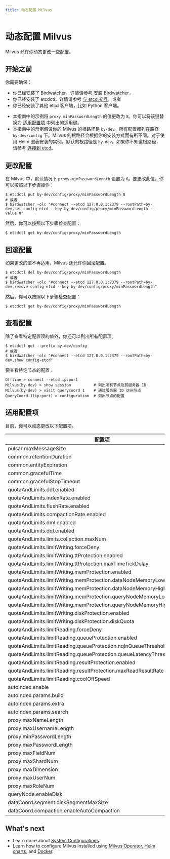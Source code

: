 ```yaml
---
title: 动态配置 Milvus
---
```


# 动态配置 Milvus

Milvus 允许你动态更改一些配置。

## 开始之前

你需要确保：

- 你已经安装了 Birdwatcher。详情请参考 [安装 Birdwatcher](birdwatcher_install_guides.md)，
- 你已经安装了 etcdctl。详情请参考 [与 etcd 交互](https://etcd.io/docs/v3.5/dev-guide/interacting_v3/)，或者
- 你已经安装了其他 etcd 客户端，比如 Python 客户端。

<div class="alert note">

- 本指南中的示例将 `proxy.minPasswordLength` 的值更改为 `8`。你可以将该键替换为 [适用配置项](dynamic_config.md#Applicable-configuration-items) 中列出的适用键。
- 本指南中的示例假设你的 Milvus 的根路径是 `by-dev`。所有配置都列在路径 `by-dev/config` 下。Milvus 的根路径会根据你的安装方式而有所不同。对于使用 Helm 图表安装的实例，默认的根路径是 `by-dev`。如果你不知道根路径，请参考 [连接到 etcd](birdwatcher_usage_guides.md#Connect-to-etcd)。

</div>

## 更改配置

在 Milvus 中，默认情况下 `proxy.minPasswordLength` 设置为 `6`。要更改此值，你可以按照以下步骤操作：

```shell
$ etcdctl put by-dev/config/proxy/minPasswordLength 8
# 或者
$ birdwatcher -olc "#connect --etcd 127.0.0.1:2379 --rootPath=by-dev,set config-etcd --key by-dev/config/proxy/minPasswordLength --value 8"
```

然后，你可以按照以下步骤检查配置：

```shell
$ etcdctl get by-dev/config/proxy/minPasswordLength
```

## 回滚配置

如果更改的值不再适用，Milvus 还允许你回滚配置。

```shell
$ etcdctl del by-dev/config/proxy/minPasswordLength
# 或者
$ birdwatcher -olc "#connect --etcd 127.0.0.1:2379 --rootPath=by-dev,remove config-etcd --key by-dev/config/proxy/minPasswordLength"
```

然后，你可以按照以下步骤检查配置：

```shell
$ etcdctl get by-dev/config/proxy/minPasswordLength
```

## 查看配置

除了查看特定配置项的值外，你还可以列出所有配置项。

```shell
$ etcdctl get --prefix by-dev/config
# 或者
$ birdwatcher -olc "#connect --etcd 127.0.0.1:2379 --rootPath=by-dev,show config-etcd"
```

要查看特定节点的配置：

```shell
Offline > connect --etcd ip:port
Milvus(by-dev) > show session          # 列出所有节点及其服务器 ID
Milvus(by-dev) > visit querycoord 1    # 通过服务器 ID 访问节点
QueryCoord-1(ip:port) > configuration  # 列出节点的配置
```

## 适用配置项

目前，你可以动态更改以下配置项。

| 配置项                                                                  | 默认值              |
| ----------------------------------------------------------------------- | ------------------- |
| pulsar.maxMessageSize                                                   | 5242880             |
| common.retentionDuration                                                | 86400               |
| common.entityExpiration                                                 | -1                  |
| common.gracefulTime                                                     | 5000                |
| common.gracefulStopTimeout                                              | 30                  |
| quotaAndLimits.ddl.enabled                                              | FALSE               |
| quotaAndLimits.indexRate.enabled                                        | FALSE               |
| quotaAndLimits.flushRate.enabled                                        | FALSE               |
| quotaAndLimits.compactionRate.enabled                                   | FALSE               |
| quotaAndLimits.dml.enabled                                              | FALSE               |
| quotaAndLimits.dql.enabled                                              | FALSE               |
| quotaAndLimits.limits.collection.maxNum                                 | 64                  |
| quotaAndLimits.limitWriting.forceDeny                                   | FALSE               |
| quotaAndLimits.limitWriting.ttProtection.enabled                        | FALSE               |
| quotaAndLimits.limitWriting.ttProtection.maxTimeTickDelay               | 9223372036854775807 |
| quotaAndLimits.limitWriting.memProtection.enabled                       | TRUE                |
| quotaAndLimits.limitWriting.memProtection.dataNodeMemoryLowWaterLevel   | 0.85                |
| quotaAndLimits.limitWriting.memProtection.dataNodeMemoryHighWaterLevel  | 0.95                |
| quotaAndLimits.limitWriting.memProtection.queryNodeMemoryLowWaterLevel  | 0.85                |
| quotaAndLimits.limitWriting.memProtection.queryNodeMemoryHighWaterLevel | 0.95                |
| quotaAndLimits.limitWriting.diskProtection.enabled                      | TRUE                |
| quotaAndLimits.limitWriting.diskProtection.diskQuota                    | +INF                |
| quotaAndLimits.limitReading.forceDeny                                   | FALSE               |
| quotaAndLimits.limitReading.queueProtection.enabled                     | FALSE               |
| quotaAndLimits.limitReading.queueProtection.nqInQueueThreshold          | 9223372036854775807 |
| quotaAndLimits.limitReading.queueProtection.queueLatencyThreshold       | +INF                |
| quotaAndLimits.limitReading.resultProtection.enabled                    | FALSE               |
| quotaAndLimits.limitReading.resultProtection.maxReadResultRate          | +INF                |
| quotaAndLimits.limitReading.coolOffSpeed                                | 0.9                 |
| autoIndex.enable                                                        | FALSE               |
| autoIndex.params.build                                                  | ""                  |
| autoIndex.params.extra                                                  | ""                  |
| autoIndex.params.search                                                 | ""                  |
| proxy.maxNameLength                                                     | 255                 |
| proxy.maxUsernameLength                                                 | 32                  |
| proxy.minPasswordLength                                                 | 6                   |
| proxy.maxPasswordLength                                                 | 256                 |
| proxy.maxFieldNum                                                       | 64                  |
| proxy.maxShardNum                                                       | 256                 |
| proxy.maxDimension                                                      | 32768               |
| proxy.maxUserNum                                                        | 100                 |
| proxy.maxRoleNum                                                        | 10                  |
| queryNode.enableDisk                                                    | TRUE                |
| dataCoord.segment.diskSegmentMaxSize                                    | 2048                |
| dataCoord.compaction.enableAutoCompaction                               | TRUE                |

## What's next

- Learn more about [System Configurations](system_configuration.md).
- Learn how to configure Milvus installed using [Milvus Operator](configure_operator.md), [Helm charts](configure-helm.md), and [Docker](configure-docker.md).
